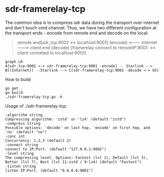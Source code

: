   # sdr-framerelay-tcp

The common idea is to compress sdr data during the transport over internet and don't touch cmd channel.
Thus, we have two different configuration at the transport ends - encode from remote end and decode on the local:

>remote end[sdr_tcp:9002 <-> localhost:9001] (encode) <--- internet ---> client end (decode) [framerelay connect to remoteIP:9001: <-> client conneted to localhost:9001]

```mermaid
graph LR
A[sdr_tcp:9002 <-> sdr-framerelay-tcp:9001 -encode] -- Starlink --> B((Internet)) --Starlink --> C[sdr-framerelay-tcp:9001 -decode <-> UX]

```

How to build

    go get .
    go build
    ./sdr-framerelay-tcp.go -h

  
Usage of ./sdr-framerelay-tcp:

    -algorithm string
    Compressing algorithm: 'zstd' or 'lz4' (default "zstd")
    -compress string
    Possible options: 'decode' on last hop, 'encode' on first hop, and 'no' (default "no")
    -conc int
    Concurrency: 1,2,3 (default 2)
    -connect string
    connect to IP:Port. (default "127.0.0.1:9002")
    -level string
    The compressing level. Options: Fastest (lvl 1), Default (lvl 3), Better (lvl 7), Best (lvl 11-zstd / 9-lz4) (default "Fastest")
    -listen string
    listen IP:Port. (default "0.0.0.0:9001")
